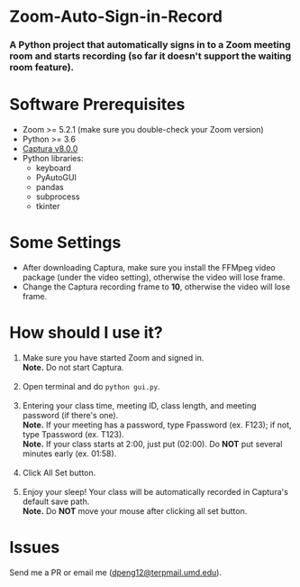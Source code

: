 # Zoom-Auto-Sign-in-Record

### A Python project that automatically signs in to a Zoom meeting room and starts recording (so far it doesn't support the waiting room feature). 

# Software Prerequisites
- Zoom >= 5.2.1 (make sure you double-check your Zoom version)
- Python >= 3.6 
- [Captura v8.0.0](https://github.com/MathewSachin/Captura/releases/tag/v8.0.0)
- Python libraries:
  - keyboard
  - PyAutoGUI
  - pandas
  - subprocess
  - tkinter

# Some Settings
  - After downloading Captura, make sure you install the FFMpeg video package (under the video setting), otherwise the video will lose frame.
  - Change the Captura recording frame to **10**, otherwise the video will lose frame.
 
# How should I use it?
  1. Make sure you have started Zoom and signed in.
     <br /> **Note.** Do not start Captura.  <br /> <br />
  2. Open terminal and do ```python gui.py```. <br /> <br /> 
  3. Entering your class time, meeting ID, class length, and meeting password (if there's one). 
     <br /> **Note.** If your meeting has a password, type Fpassword (ex. F123); if not, type Tpassword (ex. T123).
     <br /> **Note.** If your class starts at 2:00, just put (02:00). Do **NOT** put several minutes early (ex. 01:58). <br /> <br /> 
  4. Click All Set button. <br /> <br /> 
  5. Enjoy your sleep! Your class will be automatically recorded in Captura's default save path. 
     <br /> **Note.** Do **NOT** move your mouse after clicking all set button. 
     
# Issues
  Send me a PR or email me (dpeng12@terpmail.umd.edu). 
